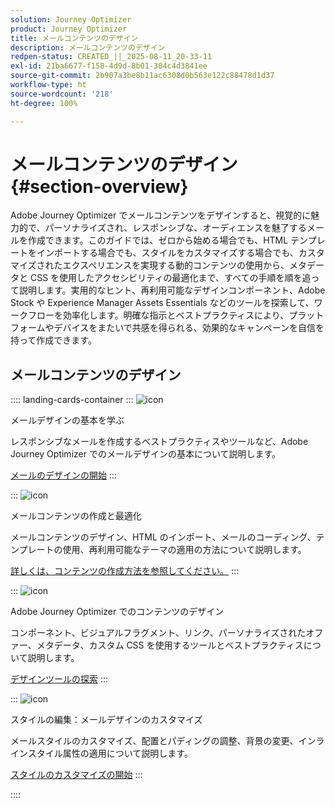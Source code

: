 ```yaml
---
solution: Journey Optimizer
product: Journey Optimizer
title: メールコンテンツのデザイン
description: メールコンテンツのデザイン
redpen-status: CREATED_||_2025-08-11_20-33-11
exl-id: 21ba6677-f158-4d9d-8b01-304c4d3841ee
source-git-commit: 2b907a3be8b11ac6308d0b563e122c88478d1d37
workflow-type: ht
source-wordcount: '218'
ht-degree: 100%

---
```


# メールコンテンツのデザイン{#section-overview}

Adobe Journey Optimizer でメールコンテンツをデザインすると、視覚的に魅力的で、パーソナライズされ、レスポンシブな、オーディエンスを魅了するメールを作成できます。このガイドでは、ゼロから始める場合でも、HTML テンプレートをインポートする場合でも、スタイルをカスタマイズする場合でも、カスタマイズされたエクスペリエンスを実現する動的コンテンツの使用から、メタデータと CSS を使用したアクセシビリティの最適化まで、すべての手順を順を追って説明します。実用的なヒント、再利用可能なデザインコンポーネント、Adobe Stock や Experience Manager Assets Essentials などのツールを探索して、ワークフローを効率化します。明確な指示とベストプラクティスにより、プラットフォームやデバイスをまたいで共感を得られる、効果的なキャンペーンを自信を持って作成できます。

## メールコンテンツのデザイン

:::: landing-cards-container
:::
![icon](https://cdn.experienceleague.adobe.com/icons/circle-play.svg)

メールデザインの基本を学ぶ

レスポンシブなメールを作成するベストプラクティスやツールなど、Adobe Journey Optimizer でのメールデザインの基本について説明します。

[メールのデザインの開始](../using/email/get-started-email-design.md)
:::

:::
![icon](https://cdn.experienceleague.adobe.com/icons/list-check.svg)

メールコンテンツの作成と最適化

メールコンテンツのデザイン、HTML のインポート、メールのコーディング、テンプレートの使用、再利用可能なテーマの適用の方法について説明します。

[詳しくは、コンテンツの作成方法を参照してください。](start-creating-content-landing-page.md)
:::

:::
![icon](https://cdn.experienceleague.adobe.com/icons/puzzle-piece.svg)

Adobe Journey Optimizer でのコンテンツのデザイン

コンポーネント、ビジュアルフラグメント、リンク、パーソナライズされたオファー、メタデータ、カスタム CSS を使用するツールとベストプラクティスについて説明します。

[デザインツールの探索](add-content-landing-page.md)
:::

:::
![icon](https://cdn.experienceleague.adobe.com/icons/gear.svg)

スタイルの編集：メールデザインのカスタマイズ

メールスタイルのカスタマイズ、配置とパディングの調整、背景の変更、インラインスタイル属性の適用について説明します。

[スタイルのカスタマイズの開始](edit-style-landing-page.md)
:::

::::
